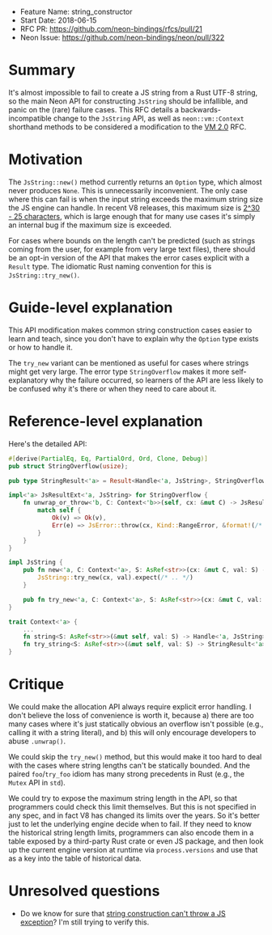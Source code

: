 - Feature Name: string_constructor
- Start Date: 2018-06-15
- RFC PR: https://github.com/neon-bindings/rfcs/pull/21
- Neon Issue: https://github.com/neon-bindings/neon/pull/322

# Summary
[summary]: #summary

It's almost impossible to fail to create a JS string from a Rust UTF-8 string, so the main Neon API for constructing `JsString` should be infallible, and panic on the (rare) failure cases. This RFC details a backwards-incompatible change to the `JsString` API, as well as `neon::vm::Context` shorthand methods to be considered a modification to the [VM 2.0](https://github.com/neon-bindings/rfcs/pull/14) RFC.

# Motivation
[motivation]: #motivation

The `JsString::new()` method currently returns an `Option` type, which almost never produces `None`. This is unnecessarily inconvenient. The only case where this can fail is when the input string exceeds the maximum string size the JS engine can handle. In recent V8 releases, this maximum size is [2^30 - 25 characters](https://github.com/nodejs/help/issues/712#issuecomment-396823718), which is large enough that for many use cases it's simply an internal bug if the maximum size is exceeded.

For cases where bounds on the length can't be predicted (such as strings coming from the user, for example from very large text files), there should be an opt-in version of the API that makes the error cases explicit with a `Result` type. The idiomatic Rust naming convention for this is `JsString::try_new()`.

# Guide-level explanation
[guide-level-explanation]: #guide-level-explanation

This API modification makes common string construction cases easier to learn and teach, since you don't have to explain why the `Option` type exists or how to handle it.

The `try_new` variant can be mentioned as useful for cases where strings might get very large. The error type `StringOverflow` makes it more self-explanatory why the failure occurred, so learners of the API are less likely to be confused why it's there or when they need to care about it.

# Reference-level explanation
[reference-level-explanation]: #reference-level-explanation

Here's the detailed API:

```rust
#[derive(PartialEq, Eq, PartialOrd, Ord, Clone, Debug)]
pub struct StringOverflow(usize);

pub type StringResult<'a> = Result<Handle<'a, JsString>, StringOverflow>;

impl<'a> JsResultExt<'a, JsString> for StringOverflow {
    fn unwrap_or_throw<'b, C: Context<'b>>(self, cx: &mut C) -> JsResult<'a, JsString> {
        match self {
            Ok(v) => Ok(v),
            Err(e) => JsError::throw(cx, Kind::RangeError, &format!(/* ... */))
        }
    }
}

impl JsString {
    pub fn new<'a, C: Context<'a>, S: AsRef<str>>(cx: &mut C, val: S) -> Handle<'a, JsString> {
        JsString::try_new(cx, val).expect(/* .. */)
    }

    pub fn try_new<'a, C: Context<'a>, S: AsRef<str>>(cx: &mut C, val: S) -> StringResult<'a>;
}

trait Context<'a> {
    ...
    fn string<S: AsRef<str>>(&mut self, val: S) -> Handle<'a, JsString>;
    fn try_string<S: AsRef<str>>(&mut self, val: S) -> StringResult<'a>;
}
```

# Critique
[critique]: #critique

We could make the allocation API always require explicit error handling. I don't believe the loss of convenience is worth it, because a) there are too many cases where it's just statically obvious an overflow isn't possible (e.g., calling it with a string literal), and b) this will only encourage developers to abuse `.unwrap()`.

We could skip the `try_new()` method, but this would make it too hard to deal with the cases where string lengths can't be statically bounded. And the paired `foo`/`try_foo` idiom has many strong precedents in Rust (e.g., the `Mutex` API in `std`).

We could try to expose the maximum string length in the API, so that programmers could check this limit themselves. But this is not specified in any spec, and in fact V8 has changed its limits over the years. So it's better just to let the underlying engine decide when to fail. If they need to know the historical string length limits, programmers can also encode them in a table exposed by a third-party Rust crate or even JS package, and then look up the current engine version at runtime via `process.versions` and use that as a key into the table of historical data.

# Unresolved questions
[unresolved]: #unresolved-questions

- Do we know for sure that [string construction can't throw a JS exception](https://twitter.com/littlecalculist/status/1008113770097303552)? I'm still trying to verify this.
